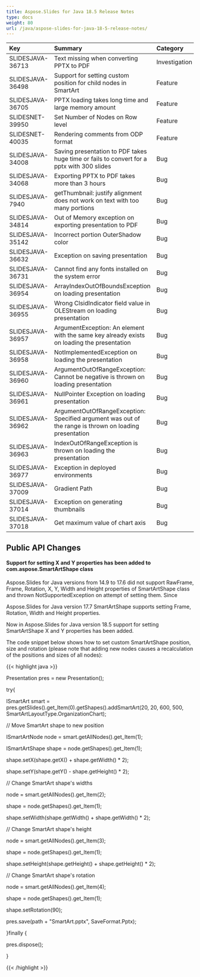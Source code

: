 ```yaml
---
title: Aspose.Slides for Java 18.5 Release Notes
type: docs
weight: 80
url: /java/aspose-slides-for-java-18-5-release-notes/
---
```


|**Key**|**Summary**|**Category**|
| :- | :- | :- |
|SLIDESJAVA-36713|Text missing when converting PPTX to PDF|Investigation|
|SLIDESJAVA-36498|Support for setting custom position for child nodes in SmartArt|Feature|
|SLIDESJAVA-36705|PPTX loading takes long time and large memory amount|Feature|
|SLIDESNET-39950|Set Number of Nodes on Row level|Feature|
|SLIDESNET-40035|Rendering comments from ODP format|Feature|
|SLIDESJAVA-34008|Saving presentation to PDF takes huge time or fails to convert for a pptx with 300 slides|Bug|
|SLIDESJAVA-34068|Exporting PPTX to PDF takes more than 3 hours|Bug|
|SLIDESJAVA-7940|getThumbnail: justify alignment does not work on text with too many portions|Bug|
|SLIDESJAVA-34814|Out of Memory exception on exporting presentation to PDF|Bug|
|SLIDESJAVA-35142|Incorrect portion OuterShadow color|Bug|
|SLIDESJAVA-36632|Exception on saving presentation|Bug|
|SLIDESJAVA-36731|Cannot find any fonts installed on the system error|Bug|
|SLIDESJAVA-36954|ArrayIndexOutOfBoundsException on loading presentation|Bug|
|SLIDESJAVA-36955|Wrong ClsidIndicator field value in OLEStream on loading presentation|Bug|
|SLIDESJAVA-36957|ArgumentException: An element with the same key already exists on loading the presentation|Bug|
|SLIDESJAVA-36958|NotImplementedException on loading the presentation|Bug|
|SLIDESJAVA-36960|ArgumentOutOfRangeException: Cannot be negative is thrown on loading presentation|Bug|
|SLIDESJAVA-36961|NullPointer Exception on loading presentation|Bug|
|SLIDESJAVA-36962|ArgumentOutOfRangeException: Specified argument was out of the range is thrown on loading presentation|Bug|
|SLIDESJAVA-36963|IndexOutOfRangeException is thrown on loading the presentation|Bug|
|SLIDESJAVA-36977|Exception in deployed environments|Bug|
|SLIDESJAVA-37009|Gradient Path|Bug|
|SLIDESJAVA-37014|Exception on generating thumbnails|Bug|
|SLIDESJAVA-37018|Get maximum value of chart axis|Bug|
## **Public API Changes**
#### **Support for setting X and Y properties has been added to com.aspose.SmartArtShape class**
Aspose.Slides for Java versions from 14.9 to 17.6 did not support RawFrame, Frame, Rotation, X, Y, Width and Height properties of SmartArtShape class and thrown NotSupportedException on attempt of setting them. Since

Aspose.Slides for Java version 17.7 SmartArtShape supports setting Frame, Rotation, Width and Height properties.

Now in Aspose.Slides for Java version 18.5 support for setting SmartArtShape X and Y properties has been added.

The code snippet below shows how to set custom SmartArtShape position, size and rotation (please note that adding new nodes causes a recalculation of the positions and sizes of all nodes):

{{< highlight java >}}

 Presentation pres = new Presentation();

try{

ISmartArt smart = pres.getSlides().get_Item(0).getShapes().addSmartArt(20, 20, 600, 500, SmartArtLayoutType.OrganizationChart);

// Move SmartArt shape to new position

ISmartArtNode node = smart.getAllNodes().get_Item(1);

ISmartArtShape shape = node.getShapes().get_Item(1);

shape.setX(shape.getX() + shape.getWidth() * 2);

shape.setY(shape.getY() - shape.getHeight() * 2);

// Change SmartArt shape's widths

node = smart.getAllNodes().get_Item(2);

shape = node.getShapes().get_Item(1);

shape.setWidth(shape.getWidth() + shape.getWidth() * 2);

// Change SmartArt shape's height

node = smart.getAllNodes().get_Item(3);

shape = node.getShapes().get_Item(1);

shape.setHeight(shape.getHeight() + shape.getHeight() * 2);

// Change SmartArt shape's rotation

node = smart.getAllNodes().get_Item(4);

shape = node.getShapes().get_Item(1);

shape.setRotation(90);

pres.save(path + "SmartArt.pptx", SaveFormat.Pptx);

}finally {

pres.dispose();

}

{{< /highlight >}}
